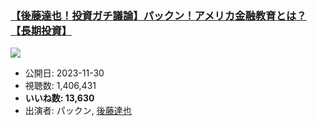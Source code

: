 ### [【後藤達也！投資ガチ議論】パックン！アメリカ金融教育とは？【長期投資】](https://www.youtube.com/watch?v=DnaUPmvmoHU)
[![](https://img.youtube.com/vi/DnaUPmvmoHU/sddefault.jpg)](https://www.youtube.com/watch?v=DnaUPmvmoHU)
-   公開日: 2023-11-30
-   視聴数: 1,406,431
-   **いいね数: 13,630**
-   出演者: パックン, [後藤達也](/rehacq_fan/people/後藤達也 "wikilink")
